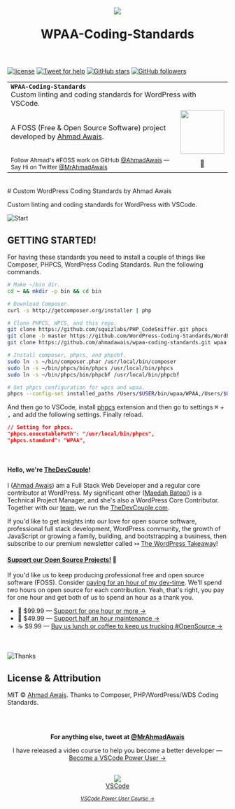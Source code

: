 <h1 align="center">
  <img src="https://on.ahmda.ws/rwYc/c" />

  WPAA-Coding-Standards
</h1>


<br>

[![license](https://img.shields.io/github/license/mashape/apistatus.svg?style=flat-square)](https://github.com/ahmadawais/wpaa-coding-standards) [![Tweet for help](https://img.shields.io/twitter/follow/mrahmadawais.svg?style=social&label=Tweet%20@MrAhmadAwais)](https://twitter.com/mrahmadawais/) [![GitHub stars](https://img.shields.io/github/stars/ahmadawais/wpaa-coding-standards.svg?style=social&label=Stars)](https://github.com/ahmadawais/wpaa-coding-standards/stargazers) [![GitHub followers](https://img.shields.io/github/followers/ahmadawais.svg?style=social&label=Follow)](https://github.com/ahmadawais?tab=followers)

<table width='100%' align="center">
    <tr>
        <td align='left' width='100%' colspan='2'>
            <strong><code>WPAA-Coding-Standards</code></strong><br />
            Custom linting and coding standards for WordPress with VSCode.
        </td>
    </tr>
    <tr>
        <td>
            A FOSS (Free & Open Source Software) project developed by <a href='https://github.com/ahmadawais'>Ahmad Awais</a>.
        </td>
        <td align='center'>
            <a href='https://AhmadAwais.com/'>
                <img src='https://i.imgur.com/Asg4d3k.png' width='100' />
            </a>
        </td>
    </tr>
    <tr><td><sup> Follow Ahmad's #FOSS work on GitHub <a href='https://github.com/ahmadawais'>@AhmadAwais</a> —   Say Hi on Twitter <a href="https://twitter.com/mrahmadawais/">@MrAhmadAwais</a></sup></td><td  align='center'>👋</td></tr>
</table>
<br>
# Custom WordPress Coding Standards by Ahmad Awais

Custom linting and coding standards for WordPress with VSCode.

![Start](https://on.ahmda.ws/osd3/c)

## GETTING STARTED!

For having these standards you need to install a couple of things like Composer, PHPCS, WordPress Coding Standards. Run the following commands.

```sh
# Make ~/bin dir.
cd ~ && mkdir -p bin && cd bin

# Download Composer.
curl -s http://getcomposer.org/installer | php

# Clone PHPCS, WPCS, and this repo.
git clone https://github.com/squizlabs/PHP_CodeSniffer.git phpcs
git clone -b master https://github.com/WordPress-Coding-Standards/WordPress-Coding-Standards.git wpcs
git clone https://github.com/ahmadawais/wpaa-coding-standards.git wpaa

# Install composer, phpcs, and phpcbf.
sudo ln -s ~/bin/composer.phar /usr/local/bin/composer
sudo ln -s ~/bin/phpcs/bin/phpcs /usr/local/bin/phpcs
sudo ln -s ~/bin/phpcs/bin/phpcbf /usr/local/bin/phpcbf

# Set phpcs configuration for wpcs and wpaa.
phpcs --config-set installed_paths /Users/$USER/bin/wpaa/WPAA,/Users/$USER/bin/wpcs
```

And then go to VSCode, install [phpcs](https://marketplace.visualstudio.com/items?itemName=ikappas.phpcs) extension and then go to settings <kbd>⌘</kbd> + <kbd>,</kbd> and add the following settings. Finally reload.

```json
// Setting for phpcs.
"phpcs.executablePath": "/usr/local/bin/phpcs",
"phpcs.standard": "WPAA",
```


<br>

#### **Hello, we're [TheDevCouple](https://TheDevCouple.com)**!

I ([Ahmad Awais](https://twitter.com/mrahmadawais/)) am a Full Stack Web Developer and a regular core contributor at WordPress. My significant other ([Maedah Batool](https://twitter.com/MaedahBatool/)) is a Technical Project Manager, and she's also a WordPress Core Contributor. Together with our [team](https://WPCouple.com/team), we run the [TheDevCouple.com](https://TheDevCouple.com/).

If you'd like to get insights into our love for open source software, professional full stack development, WordPress community, the growth of JavaScript or growing a family, building, and bootstrapping a business, then subscribe to our premium newsletter called ↣ [The WordPress Takeaway](https://WPTakeaway.club)!

#### [**Support our Open Source Projects!**](https://pay.paddle.com/checkout/515568) 🎩

If you'd like us to keep producing professional free and open source software (FOSS). Consider [paying for an hour of my dev-time](https://pay.paddle.com/checkout/515568). We'll spend two hours on open source for each contribution. Yeah, that's right, you pay for one hour and get both of us to spend an hour as a thank you.
- 🚀  $99.99 — [Support for one hour or more →](https://pay.paddle.com/checkout/515568)
- 🔰  $49.99 — [Support half an hour maintenance →](https://pay.paddle.com/checkout/527253)
- ☕️  $9.99 — [Buy us lunch or coffee to keep us trucking #OpenSource →](https://pay.paddle.com/checkout/527254)

<br>

![Thanks](https://on.ahmda.ws/orkW/c)

## License & Attribution

MIT © [Ahmad Awais](https://AhmadAwais.com/).
Thanks to Composer, PHP/WordPress/WDS Coding Standards.


<br />
<br />
<p align="center">
<strong>For anything else, tweet at <a href="https://twitter.com/MrAhmadAwais/" target="_blank" rel="noopener noreferrer">@MrAhmadAwais</a></strong>
</p>

<div align="center">
	<p>I have released a video course to help you become a better developer — <a href="https://VSCode.pro/?utm_source=GitHubFOSS" target="_blank">Become a VSCode Power User →</a></p>
    <br />
  <a href="https://VSCode.pro/?utm_source=GitHubFOSS" target="_blank">
  <img src="https://raw.githubusercontent.com/ahmadawais/shades-of-purple-vscode/master/images/vscodeproPlay.jpg" /><br>VSCode</a>

  _<small><a href="https://VSCode.pro/?utm_source=GitHubFOSS" target="_blank">VSCode Power User Course →</a></small>_
</div>

